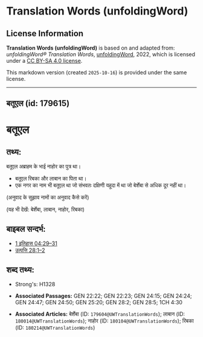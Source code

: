 # Translation Words (unfoldingWord)

## License Information

**Translation Words (unfoldingWord)** is based on and adapted from: _unfoldingWord® Translation Words_, [unfoldingWord](https://unfoldingword.org/utw), 2022, which is licensed under a [CC BY-SA 4.0 license](https://creativecommons.org/licenses/by-sa/4.0/legalcode.en).

This markdown version (created `2025-10-16`) is provided under the same license.



--------------------------------

## बतूएल (id: 179615)

बतूएल
=====

तथ्य:
-----

बतूएल अब्राहम के भाई नाहोर का पुत्र था।

* बतूएल रिबका और लाबान का पिता था।
* एक नगर का नाम भी बतूएल था जो संभवतः दक्षिणी यहूदा में था जो बेर्शेबा से अधिक दूर नहीं था।

(अनुवाद के सुझाव नामों का अनुवाद कैसे करें)

(यह भी देखें: बेर्शेबा, लाबान, नाहोर, रिबका)

बाइबल सन्दर्भ:
--------------

* [1 इतिहास 04:29–31](https://ref.ly/1Chr0:0)
* [उत्पत्ति 28:1–2](https://ref.ly/Gen28:1-Gen28:2)

शब्द तथ्य:
----------

* Strong's: H1328

* **Associated Passages:** GEN 22:22; GEN 22:23; GEN 24:15; GEN 24:24; GEN 24:47; GEN 24:50; GEN 25:20; GEN 28:2; GEN 28:5; 1CH 4:30
* **Associated Articles:** बेर्शेबा (ID: `179604@UWTranslationWords`); लाबान (ID: `180014@UWTranslationWords`); नाहोर (ID: `180104@UWTranslationWords`); रिबका (ID: `180214@UWTranslationWords`)

